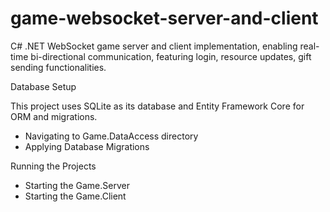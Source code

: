 # game-websocket-server-and-client
C# .NET WebSocket game server and client implementation, enabling real-time bi-directional communication, featuring login, resource updates, gift sending functionalities.

Database Setup

This project uses SQLite as its database and Entity Framework Core for ORM and migrations.
- Navigating to Game.DataAccess directory
- Applying Database Migrations

Running the Projects

 - Starting the Game.Server
 - Starting the Game.Client
